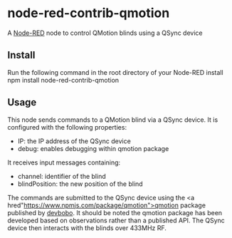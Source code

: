 # node-red-contrib-qmotion
A <a href="http://nodered.org" target="_new">Node-RED</a> node to control QMotion blinds using a QSync device

Install
-------
Run the following command in the root directory of your Node-RED install
    npm install node-red-contrib-qmotion

Usage
-----
This node sends commands to a QMotion blind via a QSync device.  It is configured with the following properties:
* IP: the IP address of the QSync device
* debug: enables debugging within qmotion package

It receives input messages containing:
* channel: identifier of the blind
* blindPosition: the new position of the blind

The commands are submitted to the QSync device using the <a hred"https://www.npmjs.com/package/qmotion">qmotion</a> package published by <a href="https://www.npmjs.com/~devbobo">devbobo</a>.  It should be noted the qmotion package has been developed based on observations rather than a published API.  The QSync device then interacts with the blinds over 433MHz RF.
